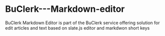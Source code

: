 # BuClerk---Markdown-editor
BuClerk Markdown Editor is part of the BuClerk service offering solution for edit articles and text based on slate.js editor and markdwon short keys
